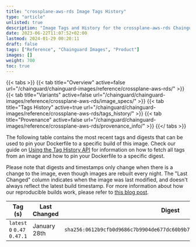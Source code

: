 ```yaml
---
title: "crossplane-aws-rds Image Tags History"
type: "article"
unlisted: true
description: "Image Tags and History for the crossplane-aws-rds Chainguard Image"
date: 2023-06-22T11:07:52+02:00
lastmod: 2024-01-29 00:20:11
draft: false
tags: ["Reference", "Chainguard Images", "Product"]
images: []
weight: 700
toc: true
---
```


{{< tabs >}}
{{< tab title="Overview" active=false url="/chainguard/chainguard-images/reference/crossplane-aws-rds/" >}}
{{< tab title="Variants" active=false url="/chainguard/chainguard-images/reference/crossplane-aws-rds/image_specs/" >}}
{{< tab title="Tags History" active=true url="/chainguard/chainguard-images/reference/crossplane-aws-rds/tags_history/" >}}
{{< tab title="Provenance" active=false url="/chainguard/chainguard-images/reference/crossplane-aws-rds/provenance_info/" >}}
{{</ tabs >}}

The following table contains the most recent tags and digests that can be used to pin your Dockerfile to a specific build of this image. Check our guide on [Using the Tag History API](/chainguard/chainguard-images/using-the-tag-history-api/) for information on how to fetch all tags from an image and how to pin your Dockerfile to a specific digest.

Please note that digests and timestamps only change when there is a change to the image, even though images are rebuilt every night. The "Last Changed" column indicates when the image was last modified, and doesn't always reflect the latest build timestamp. For more information about how our reproducible builds work, please refer to [this blog post](https://www.chainguard.dev/unchained/reproducing-chainguards-reproducible-image-builds).

| Tag (s)                       | Last Changed | Digest                                                                    |
|-------------------------------|--------------|---------------------------------------------------------------------------|
|  `latest` `0` `0.47` `0.47.1` | January 28th | `sha256:0612b9cfb0d9686c7b9904de677dc60b9b741771b36be253604a2082fd0f807a` |

